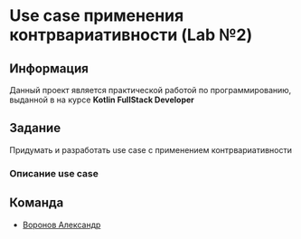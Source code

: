 # Use case применения контрвариативности (Lab №2)

## Информация
Данный проект является практической работой по программированию, выданной в на курсе **Kotlin FullStack Developer**

## Задание

Придумать и разработать use case с применением контрвариативности

### Описание use case



## Команда
- [Воронов Александр](https://github.com/sanai1)
